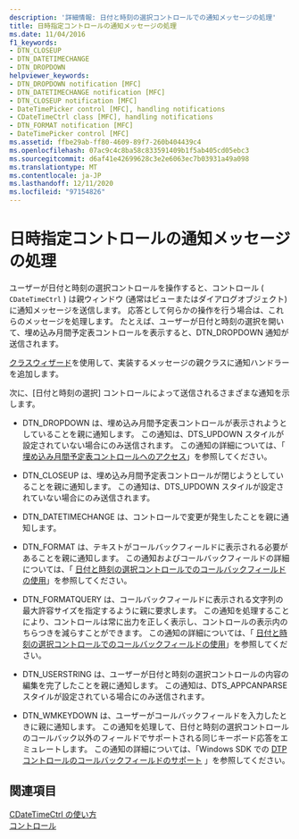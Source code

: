 ```yaml
---
description: '詳細情報: 日付と時刻の選択コントロールでの通知メッセージの処理'
title: 日時指定コントロールの通知メッセージの処理
ms.date: 11/04/2016
f1_keywords:
- DTN_CLOSEUP
- DTN_DATETIMECHANGE
- DTN_DROPDOWN
helpviewer_keywords:
- DTN_DROPDOWN notification [MFC]
- DTN_DATETIMECHANGE notification [MFC]
- DTN_CLOSEUP notification [MFC]
- DateTimePicker control [MFC], handling notifications
- CDateTimeCtrl class [MFC], handling notifications
- DTN_FORMAT notification [MFC]
- DateTimePicker control [MFC]
ms.assetid: ffbe29ab-ff80-4609-89f7-260b404439c4
ms.openlocfilehash: 07ac9c4c8ba58c833591409b1f5ab405cd05ebc3
ms.sourcegitcommit: d6af41e42699628c3e2e6063ec7b03931a49a098
ms.translationtype: MT
ms.contentlocale: ja-JP
ms.lasthandoff: 12/11/2020
ms.locfileid: "97154826"
---
```

# <a name="processing-notification-messages-in-date-and-time-picker-controls"></a>日時指定コントロールの通知メッセージの処理

ユーザーが日付と時刻の選択コントロールを操作すると、コントロール ( `CDateTimeCtrl` ) は親ウィンドウ (通常はビューまたはダイアログオブジェクト) に通知メッセージを送信します。 応答として何らかの操作を行う場合は、これらのメッセージを処理します。 たとえば、ユーザーが日付と時刻の選択を開いて、埋め込み月間予定表コントロールを表示すると、DTN_DROPDOWN 通知が送信されます。

[クラスウィザード](reference/mfc-class-wizard.md)を使用して、実装するメッセージの親クラスに通知ハンドラーを追加します。

次に、[日付と時刻の選択] コントロールによって送信されるさまざまな通知を示します。

- DTN_DROPDOWN は、埋め込み月間予定表コントロールが表示されようとしていることを親に通知します。 この通知は、DTS_UPDOWN スタイルが設定されていない場合にのみ送信されます。 この通知の詳細については、「 [埋め込み月間予定表コントロールへのアクセス](accessing-the-embedded-month-calendar-control.md)」を参照してください。

- DTN_CLOSEUP は、埋め込み月間予定表コントロールが閉じようとしていることを親に通知します。 この通知は、DTS_UPDOWN スタイルが設定されていない場合にのみ送信されます。

- DTN_DATETIMECHANGE は、コントロールで変更が発生したことを親に通知します。

- DTN_FORMAT は、テキストがコールバックフィールドに表示される必要があることを親に通知します。 この通知およびコールバックフィールドの詳細については、「 [日付と時刻の選択コントロールでのコールバックフィールドの使用](using-callback-fields-in-a-date-and-time-picker-control.md)」を参照してください。

- DTN_FORMATQUERY は、コールバックフィールドに表示される文字列の最大許容サイズを指定するように親に要求します。 この通知を処理することにより、コントロールは常に出力を正しく表示し、コントロールの表示内のちらつきを減らすことができます。 この通知の詳細については、「 [日付と時刻の選択コントロールでのコールバックフィールドの使用](using-callback-fields-in-a-date-and-time-picker-control.md)」を参照してください。

- DTN_USERSTRING は、ユーザーが日付と時刻の選択コントロールの内容の編集を完了したことを親に通知します。 この通知は、DTS_APPCANPARSE スタイルが設定されている場合にのみ送信されます。

- DTN_WMKEYDOWN は、ユーザーがコールバックフィールドを入力したときに親に通知します。 この通知を処理して、日付と時刻の選択コントロールのコールバック以外のフィールドでサポートされる同じキーボード応答をエミュレートします。 この通知の詳細については、「Windows SDK での [DTP コントロールのコールバックフィールドのサポート](/windows/win32/Controls/date-and-time-picker-controls) 」を参照してください。

## <a name="see-also"></a>関連項目

[CDateTimeCtrl の使い方](using-cdatetimectrl.md)<br/>
[コントロール](controls-mfc.md)
